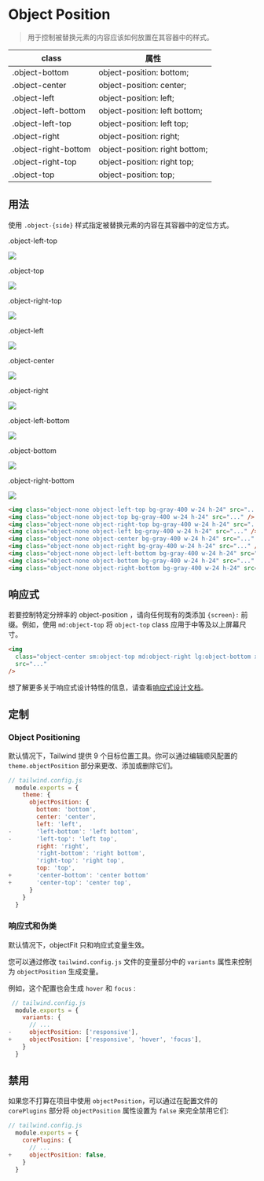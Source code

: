 # Object Position

> 用于控制被替换元素的内容应该如何放置在其容器中的样式。

| class                | 属性                           |
| -------------------- | ------------------------------ |
| .object-bottom       | object-position: bottom;       |
| .object-center       | object-position: center;       |
| .object-left         | object-position: left;         |
| .object-left-bottom  | object-position: left bottom;  |
| .object-left-top     | object-position: left top;     |
| .object-right        | object-position: right;        |
| .object-right-bottom | object-position: right bottom; |
| .object-right-top    | object-position: right top;    |
| .object-top          | object-position: top;          |

## 用法

使用 `.object-{side}` 样式指定被替换元素的内容在其容器中的定位方式。

<div class="flex justify-around mb-8">
  <div class="flex-1">
    <p class="text-center text-sm text-gray-600 mb-1">.object-left-top</p>
    <img class="mx-auto bg-gray-400 w-24 h-24 object-left-top object-none" src="https://images.unsplash.com/photo-1459262838948-3e2de6c1ec80?ixlib=rb-1.2.1&ixid=eyJhcHBfaWQiOjEyMDd9&auto=format&fit=crop&w=64&h=64&q=80">
  </div>
  <div class="flex-1">
    <p class="text-center text-sm text-gray-600 mb-1">.object-top</p>
    <img class="mx-auto bg-gray-400 w-24 h-24 object-top object-none" src="https://images.unsplash.com/photo-1459262838948-3e2de6c1ec80?ixlib=rb-1.2.1&ixid=eyJhcHBfaWQiOjEyMDd9&auto=format&fit=crop&w=64&h=64&q=80">
  </div>
  <div class="flex-1">
    <p class="text-center text-sm text-gray-600 mb-1">.object-right-top</p>
    <img class="mx-auto bg-gray-400 w-24 h-24 object-right-top object-none" src="https://images.unsplash.com/photo-1459262838948-3e2de6c1ec80?ixlib=rb-1.2.1&ixid=eyJhcHBfaWQiOjEyMDd9&auto=format&fit=crop&w=64&h=64&q=80">
  </div>
</div>
<div class="flex justify-around mb-8">
  <div class="flex-1">
    <p class="text-center text-sm text-gray-600 mb-1">.object-left</p>
    <img class="mx-auto bg-gray-400 w-24 h-24 object-left object-none" src="https://images.unsplash.com/photo-1459262838948-3e2de6c1ec80?ixlib=rb-1.2.1&ixid=eyJhcHBfaWQiOjEyMDd9&auto=format&fit=crop&w=64&h=64&q=80">
  </div>
  <div class="flex-1">
    <p class="text-center text-sm text-gray-600 mb-1">.object-center</p>
    <img class="mx-auto bg-gray-400 w-24 h-24 object-center object-none" src="https://images.unsplash.com/photo-1459262838948-3e2de6c1ec80?ixlib=rb-1.2.1&ixid=eyJhcHBfaWQiOjEyMDd9&auto=format&fit=crop&w=64&h=64&q=80">
  </div>
  <div class="flex-1">
    <p class="text-center text-sm text-gray-600 mb-1">.object-right</p>
    <img class="mx-auto bg-gray-400 w-24 h-24 object-right object-none" src="https://images.unsplash.com/photo-1459262838948-3e2de6c1ec80?ixlib=rb-1.2.1&ixid=eyJhcHBfaWQiOjEyMDd9&auto=format&fit=crop&w=64&h=64&q=80">
  </div>
</div>
<div class="flex justify-around">
  <div class="flex-1">
    <p class="text-center text-sm text-gray-600 mb-1">.object-left-bottom</p>
    <img class="mx-auto bg-gray-400 w-24 h-24 object-left-bottom object-none" src="https://images.unsplash.com/photo-1459262838948-3e2de6c1ec80?ixlib=rb-1.2.1&ixid=eyJhcHBfaWQiOjEyMDd9&auto=format&fit=crop&w=64&h=64&q=80">
  </div>
  <div class="flex-1">
    <p class="text-center text-sm text-gray-600 mb-1">.object-bottom</p>
    <img class="mx-auto bg-gray-400 w-24 h-24 object-bottom object-none" src="https://images.unsplash.com/photo-1459262838948-3e2de6c1ec80?ixlib=rb-1.2.1&ixid=eyJhcHBfaWQiOjEyMDd9&auto=format&fit=crop&w=64&h=64&q=80">
  </div>
  <div class="flex-1">
    <p class="text-center text-sm text-gray-600 mb-1">.object-right-bottom</p>
    <img class="mx-auto bg-gray-400 w-24 h-24 object-right-bottom object-none" src="https://images.unsplash.com/photo-1459262838948-3e2de6c1ec80?ixlib=rb-1.2.1&ixid=eyJhcHBfaWQiOjEyMDd9&auto=format&fit=crop&w=64&h=64&q=80">
  </div>
</div>

```html
<img class="object-none object-left-top bg-gray-400 w-24 h-24" src="..." />
<img class="object-none object-top bg-gray-400 w-24 h-24" src="..." />
<img class="object-none object-right-top bg-gray-400 w-24 h-24" src="..." />
<img class="object-none object-left bg-gray-400 w-24 h-24" src="..." />
<img class="object-none object-center bg-gray-400 w-24 h-24" src="..." />
<img class="object-none object-right bg-gray-400 w-24 h-24" src="..." />
<img class="object-none object-left-bottom bg-gray-400 w-24 h-24" src="..." />
<img class="object-none object-bottom bg-gray-400 w-24 h-24" src="..." />
<img class="object-none object-right-bottom bg-gray-400 w-24 h-24" src="..." />
```

## 响应式

若要控制特定分辨率的 object-position ，请向任何现有的类添加 `{screen}:` 前缀。例如，使用 `md:object-top` 将 `object-top` class 应用于中等及以上屏幕尺寸。

```html
<img
  class="object-center sm:object-top md:object-right lg:object-bottom xl:object-left ..."
  src="..."
/>
```

想了解更多关于响应式设计特性的信息，请查看[响应式设计文档](https://tailwindcss.com/docs/responsive-design)。

## 定制

### Object Positioning

默认情况下，Tailwind 提供 9 个目标位置工具。你可以通过编辑顺风配置的 `theme.objectPosition` 部分来更改、添加或删除它们。

```js
// tailwind.config.js
  module.exports = {
    theme: {
      objectPosition: {
        bottom: 'bottom',
        center: 'center',
        left: 'left',
-       'left-bottom': 'left bottom',
-       'left-top': 'left top',
        right: 'right',
        'right-bottom': 'right bottom',
        'right-top': 'right top',
        top: 'top',
+       'center-bottom': 'center bottom'
+       'center-top': 'center top',
      }
    }
  }
```

### 响应式和伪类

默认情况下，objectFit 只和响应式变量生效。

您可以通过修改 `tailwind.config.js` 文件的变量部分中的 `variants` 属性来控制为 `objectPosition` 生成变量。

例如，这个配置也会生成 `hover` 和 `focus` :

```js
 // tailwind.config.js
  module.exports = {
    variants: {
      // ...
-     objectPosition: ['responsive'],
+     objectPosition: ['responsive', 'hover', 'focus'],
    }
  }
```

## 禁用

如果您不打算在项目中使用 `objectPosition`，可以通过在配置文件的 `corePlugins` 部分将 `objectPosition` 属性设置为 `false` 来完全禁用它们:

```js
// tailwind.config.js
  module.exports = {
    corePlugins: {
      // ...
+     objectPosition: false,
    }
  }
```
